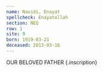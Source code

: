 ```yaml
---
name: Navidi, Enayat
spellcheck: Enayatollah
section: NEQ
row: 1
site: 9
born: 1919-03-21
deceased: 2013-03-16
---
```


OUR BELOVED FATHER {.inscription}

